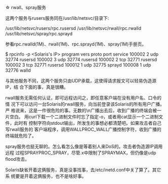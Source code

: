 ☆ rwall、spray服务

这两个服务与rusers服务同在/usr/lib/netsvc/目录下:

/usr/lib/netsvc/rusers/rpc.rusersd
/usr/lib/netsvc/rwall/rpc.rwalld
/usr/lib/netsvc/spray/rpc.sprayd

参看rpc.rwalld(1M)、rwall(1M)、rpc.sprayd(1M)、spray(1M)手册页。

$ rpcinfo -p <Solaris's IP>
   program vers proto   port  service
    100002    2   udp  32774  rusersd
    100002    3   udp  32774  rusersd
    100002    2   tcp  32771  rusersd
    100002    3   tcp  32771  rusersd
    100012    1   udp  32775  sprayd
    100008    1   udp  32776  walld

与其他服务不同，这两个服务只由UDP承载，这使得请求报文可以轻易伪造源IP，结
合下面的事，真是很糟。

rwall服务无需任何认证，即可远程访问之，即任意客户端在没有用户名、口令的情
况下可以访问一台Solaris的rwall服务，向当前登录该Solaris的所有用户广播。严
格说来，这是一件很危险的事。无数的\n广播出去后，收到广播的终端会被一片空白。
用curl下载一个二进制文件时忘了指定-o，或者用cat显示一个二进制文件，此时有
控制字符向stdout输出，所发生的事想必都清楚吧。如果攻击者自己写rwall服务的
客户端程序，调用WALLPROC_WALL广播控制字符，收到广播的终端就危险了。

spray服务也挺无聊的。怎么看怎么像是等着别人来DoS的。攻击者伪造源IP调用远程
过程SPRAYPROC_SPRAY，尽管.x中限制了SPRAYMAX，但仍像是udp flood攻击。

Solaris缺省开着这俩服务，真是没事找事，去/etc/inetd.conf中关了算了。其它系
统要是开着这俩服务，也不是啥好事。
